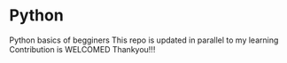 # Python
 Python basics of begginers
 This repo is updated in parallel to my learning
 Contribution is WELCOMED
 Thankyou!!!
